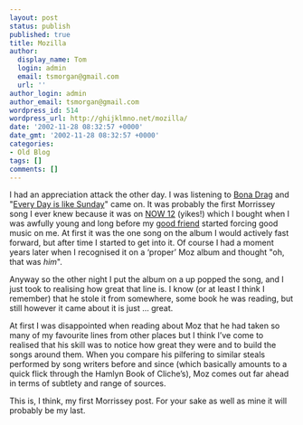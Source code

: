 ```yaml
---
layout: post
status: publish
published: true
title: Mozilla
author:
  display_name: Tom
  login: admin
  email: tsmorgan@gmail.com
  url: ''
author_login: admin
author_email: tsmorgan@gmail.com
wordpress_id: 514
wordpress_url: http://ghijklmno.net/mozilla/
date: '2002-11-28 08:32:57 +0000'
date_gmt: '2002-11-28 08:32:57 +0000'
categories:
- Old Blog
tags: []
comments: []
---
```

<!-- more -->

<p>I had an appreciation attack the other day. I was listening to <a href="http://arcane.morrissey-solo.com/moz/mozdisc1/bonadrag.htm">Bona Drag</a> and "<a href="http://www.oz.net/~moz/lyrics/vivahate/everyday.htm">Every Day is like Sunday</a>" came on. It was probably the first Morrissey song I ever knew because it was on <a href="http://cddb.com/xm/pcd/genpop/4a2040611258d1845b9a75fbeac690fa.html">NOW 12</a> (yikes!) which I bought when I was awfully young and long before my <a href="/others/adegail/index.php?show=15">good friend</a> started forcing good music on me. At first it was the one song on the album I would actively fast forward, but after time I started to get into it. Of course I had a moment years later when I recognised it on a &#8216;proper&#8217; Moz album and thought "oh, that was <i>him</i>".</p>

<p>Anyway so the other night I put the album on a up popped the song, and I just took to realising how great that line is. I know (or at least I think I remember) that he stole it from somewhere, some book he was reading, but still however it came about it is just ... great.</p>

<p>At first I was disappointed when reading about Moz that he had taken so many of my favourite lines from other places but I think I&#8217;ve come to realised that his skill was to notice how great they were and to build the songs around them. When you compare his pilfering to similar steals performed by song writers before and since (which basically amounts to a quick flick through the Hamlyn Book of Cliche&#8217;s), Moz comes out far ahead in terms of subtlety and range of sources.</p>

<p>This is, I think, my first Morrissey post. For your sake as well as mine it will probably be my last.</p>

